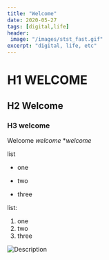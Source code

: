 ```yaml
---
title: "Welcome"
date: 2020-05-27
tags: [digital,life]
header:
 image: "/images/stst_fast.gif"
excerpt: "digital, life, etc"
---
```



# H1 WELCOME
## H2 Welcome
### H3 welcome

Welcome *welcome* **welcome*

list
* one
+ two
- three

list:
1. one
2. two
3. three

<img src="{{ site.url }}{{ site.baseurl }} /images/aboutimage.jpg" alt="Description">